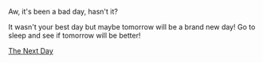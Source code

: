 Aw, it's been a bad day, hasn't it?

It wasn't your best day but maybe tomorrow will be a brand new day!
Go to sleep and see if tomorrow will be better!

[The Next Day](alarm.md)